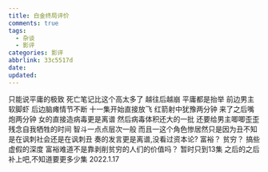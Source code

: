 ```yaml
---
title: 白金终局评价
comments: true
tags:
  - 杂谈
  - 影评
categories: 影评
abbrlink: 33c5517d
date:
updated:
---
```

只能说平庸的极致
死亡笔记比这个高太多了
越往后越崩<!--more-->
平庸都是抬举
前边男主软脚虾
后边脑瘫情节不断
十一集开始直接放飞 红箭射中犹豫两分钟
来了之后嘴炮两分钟
女的直接造病毒更是离谱
然后病毒体积还大的一批
还要给男主唧唧歪歪残念自我牺牲的时间
智斗一点点层次一般
而且一这个角色惨居然只是因为丑不知是在讽刺社会还是在讽刺丑
奏的发言更是离谱,没看过资本论?
富裕？ 贫穷？ 搞些虚假的深度 富裕难道不是靠剥削贫穷的人们的价值吗？
暂时只到13集 之后的之后补上吧,不知道要更多少集
2022.1.17
